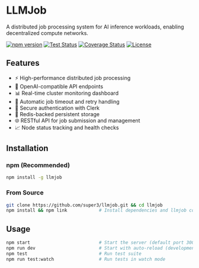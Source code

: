 # LLMJob

A distributed job processing system for AI inference workloads, enabling decentralized compute networks.

[![npm version](https://badge.fury.io/js/llmjob.svg)](https://www.npmjs.com/package/llmjob)
[![Test Status](https://img.shields.io/github/actions/workflow/status/super3/llmjob/test.yml?branch=main&label=tests)](https://github.com/super3/llmjob/actions/workflows/test.yml)
[![Coverage Status](https://coveralls.io/repos/github/super3/llmjob/badge.svg?branch=main)](https://coveralls.io/github/super3/llmjob?branch=main)
[![License](https://img.shields.io/badge/license-MIT-blue.svg?label=license)](https://github.com/super3/llmjob/blob/main/LICENSE)

## Features

- ⚡ High-performance distributed job processing
- 🤖 OpenAI-compatible API endpoints
- 📊 Real-time cluster monitoring dashboard
- 🔄 Automatic job timeout and retry handling
- 🔐 Secure authentication with Clerk
- 💾 Redis-backed persistent storage
- 🌐 RESTful API for job submission and management
- 📈 Node status tracking and health checks

## Installation

### npm (Recommended)
```bash
npm install -g llmjob
```

### From Source
```bash
git clone https://github.com/super3/llmjob.git && cd llmjob
npm install && npm link            # Install dependencies and llmjob command globally
```

## Usage

```bash
npm start                          # Start the server (default port 3001)
npm run dev                        # Start with auto-reload (development)
npm test                           # Run test suite
npm run test:watch                 # Run tests in watch mode
```